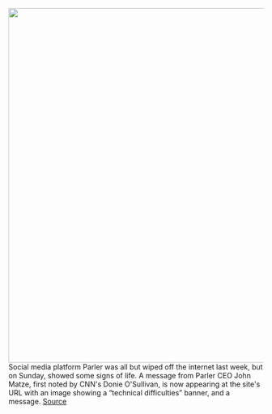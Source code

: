 <img src='https://cdn.vox-cdn.com/thumbor/fGtFcqrTfXXtYC_mGGQjOLSpdAs=/0x0:4000x2156/1200x800/filters:focal(305x707:945x1347)/cdn.vox-cdn.com/uploads/chorus_image/image/68682224/1230527974.0.jpg' width='700px' /><br/>
Social media platform Parler was all but wiped off the internet last week, but on Sunday, showed some signs of life. A message from Parler CEO John Matze, first noted by CNN's Donie O'Sullivan, is now appearing at the site's URL with an image showing a “technical difficulties” banner, and a message.
<a href='https://www.theverge.com/2021/1/17/22236178/parler-resurfaces-sunday-app-banned'> Source <a/>